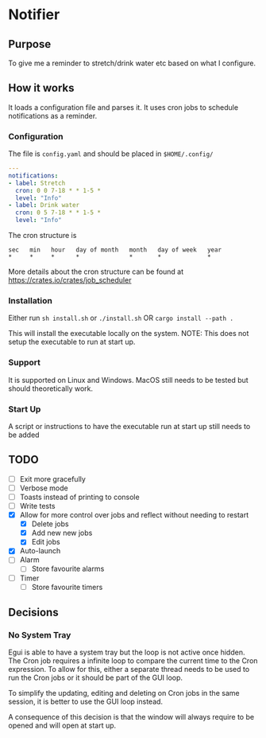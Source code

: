 # Notifier

## Purpose

To give me a reminder to stretch/drink water etc based on what I configure.

## How it works

It loads a configuration file and parses it. It uses cron jobs to schedule notifications as a reminder.

### Configuration
The file is `config.yaml` and should be placed in `$HOME/.config/`
```YAML
---
notifications:
- label: Stretch
  cron: 0 0 7-18 * * 1-5 *
  level: "Info"
- label: Drink water
  cron: 0 5 7-18 * * 1-5 *
  level: "Info"

```

The cron structure is
```
sec   min   hour   day of month   month   day of week   year
*     *     *      *              *       *             *
```

More details about the cron structure can be found at https://crates.io/crates/job_scheduler

### Installation

Either run
`sh install.sh` or `./install.sh`
OR
`cargo install --path .`

This will install the executable locally on the system.
NOTE: This does not setup the executable to run at start up.

### Support

It is supported on Linux and Windows. MacOS still needs to be tested but should theoretically work.

### Start Up

A script or instructions to have the executable run at start up still needs to be added

## TODO

 - [ ] Exit more gracefully
 - [ ] Verbose mode
 - [ ] Toasts instead of printing to console
 - [ ] Write tests
 - [x] Allow for more control over jobs and reflect without needing to restart
    - [x] Delete jobs
    - [x] Add new new jobs
    - [x] Edit jobs
 - [x] Auto-launch
 - [ ] Alarm
    - [ ] Store favourite alarms
 - [ ] Timer
    - [ ] Store favourite timers

## Decisions

### No System Tray

Egui is able to have a system tray but the loop is not active once hidden. The Cron job requires a infinite loop to compare the current time to the Cron expression. To allow for this, either a separate thread needs to be used to run the Cron jobs or it should be part of the GUI loop.

To simplify the updating, editing and deleting on Cron jobs in the same session, it is better to use the GUI loop instead.

A consequence of this decision is that the window will always require to be opened and will open at start up.
